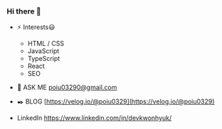 ### <div align="left">Hi there 👋</div>  

- ⚡ Interests😃
  - HTML / CSS
  - JavaScript
  - TypeScript
  - React
  - SEO
  

- 🔭 ASK ME [poiu03290@gmail.com]() 
- ✒️ BLOG [https://velog.io/@poiu0329](https://velog.io/@poiu0329)
- LinkedIn https://www.linkedin.com/in/devkwonhyuk/
